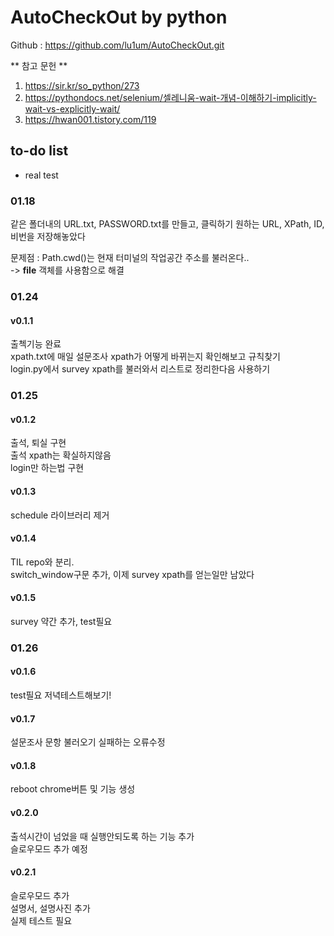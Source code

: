 # AutoCheckOut by python

Github : https://github.com/lu1um/AutoCheckOut.git

** 참고 문헌 **
1. https://sir.kr/so_python/273
2. https://pythondocs.net/selenium/셀레니움-wait-개념-이해하기-implicitly-wait-vs-explicitly-wait/
3. https://hwan001.tistory.com/119

## to-do list
- real test

### 01.18
같은 폴더내의 URL.txt, PASSWORD.txt를 만들고, 클릭하기 원하는 URL, XPath, ID, 비번을 저장해놓았다     

문제점 : Path.cwd()는 현재 터미널의 작업공간 주소를 불러온다..  
 -> __file__ 객체를 사용함으로 해결

### 01.24 
#### v0.1.1
출첵기능 완료  
xpath.txt에 매일 설문조사 xpath가 어떻게 바뀌는지 확인해보고 규칙찾기  
login.py에서 survey xpath를 불러와서 리스트로 정리한다음 사용하기 

### 01.25 
#### v0.1.2
출석, 퇴실 구현  
출석 xpath는 확실하지않음  
login만 하는법 구현

#### v0.1.3
schedule 라이브러리 제거  

#### v0.1.4
TIL repo와 분리.  
switch_window구문 추가, 이제 survey xpath를 얻는일만 남았다

#### v0.1.5
survey 약간 추가, test필요  

### 01.26
#### v0.1.6
test필요 저녁테스트해보기!  

#### v0.1.7
설문조사 문항 불러오기 실패하는 오류수정

#### v0.1.8
reboot chrome버튼 및 기능 생성   

#### v0.2.0
출석시간이 넘었을 때 실행안되도록 하는 기능 추가  
슬로우모드 추가 예정

#### v0.2.1
슬로우모드 추가  
설명서, 설명사진 추가  
실제 테스트 필요  